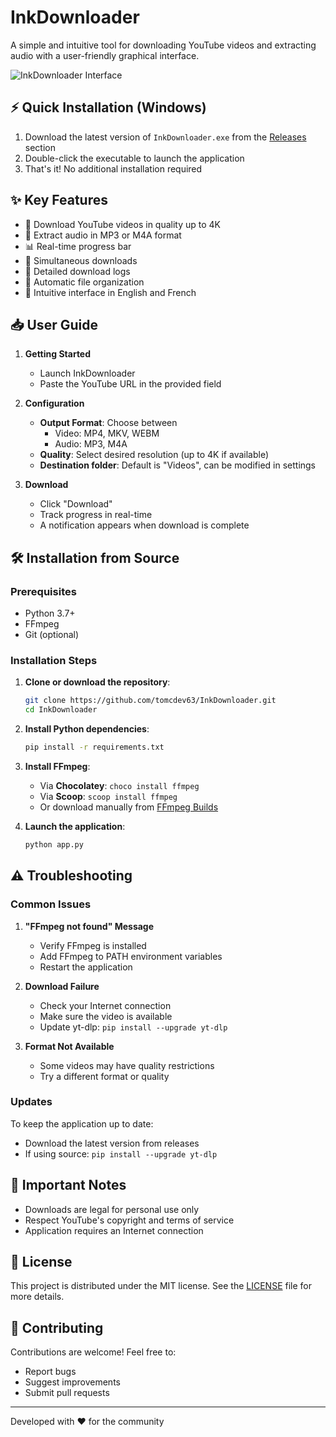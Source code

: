 # InkDownloader

A simple and intuitive tool for downloading YouTube videos and extracting audio with a user-friendly graphical interface.

![InkDownloader Interface](screenshots/interface.png)

## ⚡ Quick Installation (Windows)

1. Download the latest version of `InkDownloader.exe` from the [Releases](https://github.com/tomcdev63/InkDownloader/releases) section
2. Double-click the executable to launch the application
3. That's it! No additional installation required

## ✨ Key Features

- 🎥 Download YouTube videos in quality up to 4K
- 🎵 Extract audio in MP3 or M4A format
- 📊 Real-time progress bar
- 🔄 Simultaneous downloads
- 📝 Detailed download logs
- 💾 Automatic file organization
- 🎯 Intuitive interface in English and French

## 📥 User Guide

1. **Getting Started**
   - Launch InkDownloader
   - Paste the YouTube URL in the provided field

2. **Configuration**
   - **Output Format**: Choose between
     - Video: MP4, MKV, WEBM
     - Audio: MP3, M4A
   - **Quality**: Select desired resolution (up to 4K if available)
   - **Destination folder**: Default is "Videos", can be modified in settings

3. **Download**
   - Click "Download"
   - Track progress in real-time
   - A notification appears when download is complete

## 🛠️ Installation from Source

### Prerequisites
- Python 3.7+
- FFmpeg
- Git (optional)

### Installation Steps

1. **Clone or download the repository**:
   ```bash
   git clone https://github.com/tomcdev63/InkDownloader.git
   cd InkDownloader
   ```

2. **Install Python dependencies**:
   ```bash
   pip install -r requirements.txt
   ```

3. **Install FFmpeg**:
   - Via **Chocolatey**: `choco install ffmpeg`
   - Via **Scoop**: `scoop install ffmpeg`
   - Or download manually from [FFmpeg Builds](https://github.com/BtbN/FFmpeg-Builds/releases)

4. **Launch the application**:
   ```bash
   python app.py
   ```

## ⚠️ Troubleshooting

### Common Issues

1. **"FFmpeg not found" Message**
   - Verify FFmpeg is installed
   - Add FFmpeg to PATH environment variables
   - Restart the application

2. **Download Failure**
   - Check your Internet connection
   - Make sure the video is available
   - Update yt-dlp: `pip install --upgrade yt-dlp`

3. **Format Not Available**
   - Some videos may have quality restrictions
   - Try a different format or quality

### Updates

To keep the application up to date:
- Download the latest version from releases
- If using source: `pip install --upgrade yt-dlp`

## 📝 Important Notes

- Downloads are legal for personal use only
- Respect YouTube's copyright and terms of service
- Application requires an Internet connection

## 📄 License

This project is distributed under the MIT license. See the [LICENSE](LICENSE) file for more details.

## 🤝 Contributing

Contributions are welcome! Feel free to:
- Report bugs
- Suggest improvements
- Submit pull requests

---

Developed with ❤️ for the community